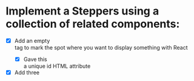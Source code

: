 # Implement a Steppers using a collection of related components:

- [x] Add an empty <div> tag to mark the spot where you want to display something with React
  - [x] Gave this <div> a unique id HTML attribute

- [x] Add three <script> tags to the HTML page right before the closing </body> tag:
  - [x] The first two tags load React.
  - [x] The third one will load your component code.

- [x] Use an ES6 class to define a component
  - [?] Add a class constructor that assigns the initial this.state
  - [x] Add a method to it called render()

- [x] Render a React element
  - [x] Pass the empty <div> to ReactDOM.createRoot()
  - [x] Pass the React element to root.render()

- [] Implement a Steppers using a collection of related components:
  - [x] <Stepper />: the container for the steps.
    - [?] <StepHeader />: 
      - [?] <StepIcon />: optional icon for a Step.
      - [?] <StepLabel />: a label for a Step.
      - [?] <StepConnector />: optional customized connector between Steps.
    - [x] <StepContent />: optional content for a Step.
      - [] <Step />: an individual step in the sequence.
    - [x] <StepButton />: optional button for a Step.

- [x] The Stepper can be controlled by passing the current step index (zero-based)
    as the activeStep prop.

- [?] Steppers may display a transient feedback message after a step is saved.

- [?] Must set completed={false} to signify that the active step index has gone

- [] <App />
  - [] <Stepper props: { steps: [ component: ES6 class ] } />
    - [] <StepContent />
      - [] <Step />
        - [] <component props: { data: HTMLFormElement , completed: bool, onCompleted: function } />
    - [] <StepButton props: { hasNext: bool, hasPrevious: bool, onNext: function, onPrevious: function } />
